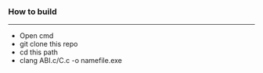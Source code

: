 ### How to build
----------------

-   Open cmd
-   git clone this repo
-   cd this path
-   clang ABI.c/C.c -o namefile.exe
